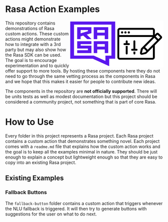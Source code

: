 # Rasa Action Examples

<img src="example-icon.png" width=150 height=150 align="right">
<img src="square-logo.svg" width=150 height=150 align="right">

This repository contains demonstrations of Rasa custom actions. These custom actions
might demonstrate how to integrate with a 3rd party but may also show how the Rasa SDK
can be used. The goal is to encourage experimentation and to quickly offer support to
more tools. By hosting these components here they do not need to go through the same
vetting process as the components in Rasa and we hope that this makes it easier for
people to contribute new ideas.

The components in the repository are **not officially supported**. There will be units tests
as well as modest documentation but this project should be considered a community project,
not something that is part of core Rasa.

# How to Use 

Every folder in this project represents a Rasa project. Each Rasa project
contains a custom action that demonstrates something novel. Each project comes with
a `readme.md` file that explains how the custom action works and the goal is to keep
all the examples minimal in nature. They should be just enough to explain a concept
but lightweight enough so that they are easy to copy into an existing Rasa project.

## Existing Examples 

### Fallback Buttons 

The `fallback-button` folder contains a custom action that triggers whenever the NLU fallback is triggered. It will then try to generate buttons with suggestions for the user on what to do next.
